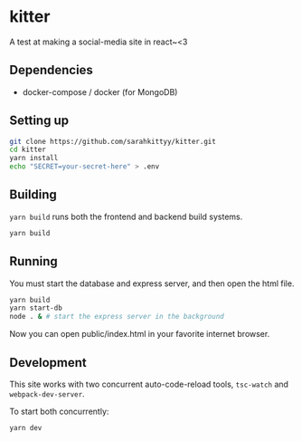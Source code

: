 # kitter

A test at making a social-media site in react~<3

## Dependencies

* docker-compose / docker (for MongoDB)

## Setting up

```bash
git clone https://github.com/sarahkittyy/kitter.git
cd kitter
yarn install
echo "SECRET=your-secret-here" > .env
```

## Building

`yarn build` runs both the frontend and backend build systems.

```bash
yarn build
```

## Running

You must start the database and express server, and then open the html file.

```bash
yarn build
yarn start-db
node . & # start the express server in the background
```

Now you can open public/index.html in your favorite internet browser.

## Development

This site works with two concurrent auto-code-reload tools, `tsc-watch` and `webpack-dev-server`.

To start both concurrently:

```bash
yarn dev
```
